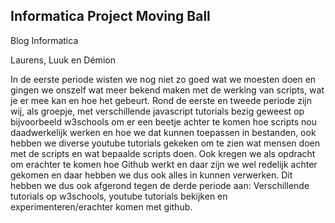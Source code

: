 ## Informatica Project Moving Ball

Blog Informatica 

Laurens, Luuk en Démion 

In de eerste periode wisten we nog niet zo goed wat we moesten doen en gingen we onszelf wat meer bekend maken met de werking van scripts, wat je er mee kan en hoe het gebeurt.
Rond de eerste en tweede periode zijn wij, als groepje, met verschillende javascript tutorials bezig geweest op bijvoorbeeld w3schools om er een beetje achter te komen hoe scripts nou daadwerkelijk werken en hoe we dat kunnen toepassen in bestanden, ook hebben we diverse youtube tutorials gekeken om te zien wat mensen doen met de scripts en wat bepaalde scripts doen.
Ook kregen we als opdracht om erachter te komen hoe Github werkt en daar zijn we wel redelijk achter gekomen en daar hebben we dus ook alles in kunnen verwerken.
Dit hebben we dus ook afgerond tegen de derde periode aan: Verschillende tutorials op w3schools, youtube tutorials bekijken en experimenteren/erachter komen met github.
